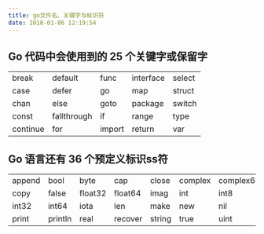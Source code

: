 ```yaml
---
title: go文件名、关键字与标识符
date: 2018-01-06 12:19:54
---
```


## Go 代码中会使用到的 25 个关键字或保留字
||||||
|---	|---    |--- |---	|---|
|break	|default|func|interface|select|
|case	|defer	|go	|map	|struct|
|chan	|else	|goto	|package	|switch|
|const	|fallthrough	|if	|range	|type|
|continue	|for	|import	|return	|var|

## Go 语言还有 36 个预定义标识ss符
||||||||||
|---|---|---|---|---|---|---|---|---|
|append	|bool	|byte|cap|close	|complex	|complex64	|complex128	|uint16|
|copy	|false	|float32	|float64	|imag	|int	|int8	|int16	|uint32|
|int32	|int64	|iota	|len	|make	|new	|nil	|panic	|uint64|
|print	|println	|real|recover	|string	|true	|uint	|uint8	|uintptr|